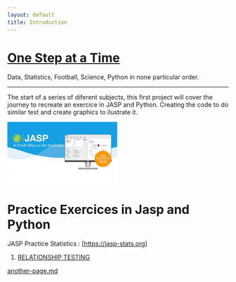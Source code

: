 ```yaml
---
layout: default
title: Introduction
---
```


# [One Step at a Time](https://aliwualk.github.io/One-Step-at-a-Time)
Data, Statistics, Football, Science, Python in none particular order.

- - -

The start of a series of diferent subjects, this first project will cover the journey to recreate an exercice in JASP and Python. Creating the code to do similar test and create graphics to ilustrate it.

<img src="jasp.jpg" alt="drawing" width="250"/>

# Practice Exercices in Jasp and Python
JASP Practice Statistics : [https://jasp-stats.org]

1.	[RELATIONSHIP TESTING](https://aliwualk.github.io/One-Step-at-a-Time/another-page.md)

<a href="another-page.md" onclick="window.open('another-page.md', '_self');">

  another-page.md

</a>
